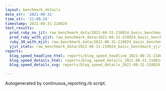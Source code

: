 ```yaml
---
layout: benchmark_details
date_str: '2021-08-31'
time_str: '21:00:24'
timestamp: 2021-08-31-210024
test_results:
  prod_ruby_no_jit: raw_benchmark_data/2021-08-31-210024_basic_benchmark_prod_ruby_no_jit.json
  prod_ruby_with_yjit: raw_benchmark_data/2021-08-31-210024_basic_benchmark_prod_ruby_with_yjit.json
  ruby_30_with_mjit: raw_benchmark_data/2021-08-31-210024_basic_benchmark_ruby_30_with_mjit.json
  yjit_stats: raw_benchmark_data/2021-08-31-210024_basic_benchmark_yjit_stats.json
reports:
  blog_speed_headline_html: reports/blog_speed_headline_2021-08-31-210024.html
  blog_speed_details_html: reports/blog_speed_details_2021-08-31-210024.html
  blog_speed_details_svg: reports/blog_speed_details_2021-08-31-210024.svg

---
```

Autogenerated by continuous_reporting.rb script.
